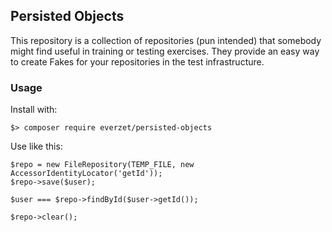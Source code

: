 ## Persisted Objects

This repository is a collection of repositories (pun intended) that somebody might find useful
in training or testing exercises. They provide an easy way to create Fakes for your repositories
in the test infrastructure.

### Usage

Install with:

```
$> composer require everzet/persisted-objects
```

Use like this:

```
$repo = new FileRepository(TEMP_FILE, new AccessorIdentityLocator('getId'));
$repo->save($user);

$user === $repo->findById($user->getId());

$repo->clear();
```
